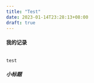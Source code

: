 ```yaml
---
title: "Test"
date: 2023-01-14T23:28:13+08:00
draft: true
---
```


#### 我的记录

```

test

```



##### 小标题